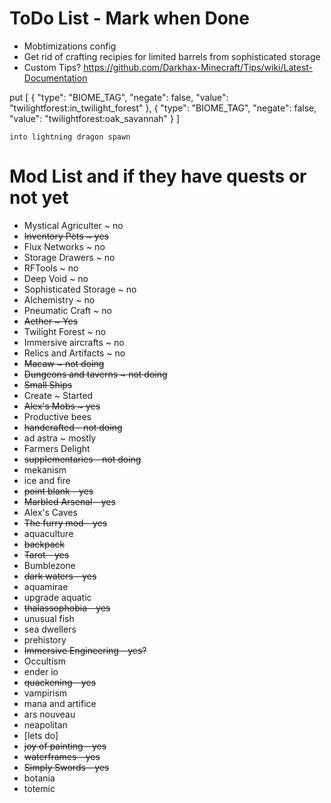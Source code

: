 # ToDo List - Mark when Done
- Mobtimizations config
- Get rid of crafting recipies for limited barrels from sophisticated storage
- Custom Tips? https://github.com/Darkhax-Minecraft/Tips/wiki/Latest-Documentation

put 
        [
      {
        "type": "BIOME_TAG",
        "negate": false,
        "value": "twilightforest:in_twilight_forest"
      },
      {
        "type": "BIOME_TAG",
        "negate": false,
        "value": "twilightforest:oak_savannah"
      }
    ]

    into lightning dragon spawn

# Mod List and if they have quests or not yet
- Mystical Agriculter ~ no
- ~~Inventory Pets ~ yes~~
- Flux Networks ~ no
- Storage Drawers ~ no
- RFTools ~ no
- Deep Void ~ no
- Sophisticated Storage ~ no
- Alchemistry ~ no
- Pneumatic Craft ~ no
- ~~Aether ~ Yes~~
- Twilight Forest ~ no
- Immersive aircrafts ~ no
- Relics and Artifacts ~ no
- ~~Macaw ~ not doing~~
- ~~Dungeons and taverns ~ not doing~~
- ~~Small Ships~~
- Create ~ Started
- ~~Alex's Mobs ~ yes~~
- Productive bees
- ~~handcrafted - not doing~~
- ad astra ~ mostly
- Farmers Delight
- ~~supplementaries - not doing~~
- mekanism
- ice and fire
- ~~point blank - yes~~
- ~~Marbled Arsenal - yes~~
- Alex's Caves
- ~~The furry mod - yes~~
- aquaculture
- ~~backpack~~
- ~~Tarot - yes~~
- Bumblezone
- ~~dark waters - yes~~
- aquamirae
- upgrade aquatic
- ~~thalassophobia - yes~~
- unusual fish
- sea dwellers
- prehistory
- ~~Immersive Engineering - yes?~~
- Occultism
- ender io
- ~~quackening - yes~~
- vampirism
- mana and artifice
- ars nouveau
- neapolitan
- [lets do]
- ~~joy of painting - yes~~
- ~~waterframes - yes~~
- ~~Simply Swords - yes~~
- botania
- totemic